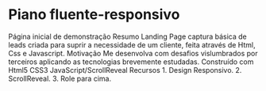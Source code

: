 # Piano fluente-responsivo
 Página inicial de demonstração      Resumo Landing Page captura básica de leads criada para suprir a necessidade de um cliente, feita através de Html, Css e Javascript.  Motivação Me desenvolva com desafios vislumbrados por terceiros aplicando as tecnologias brevemente estudadas.  Construído com Html5 CSS3 JavaScript/ScrollReveal Recursos 1. Design Responsivo.  2. ScrollReveal.  3. Role para cima.
